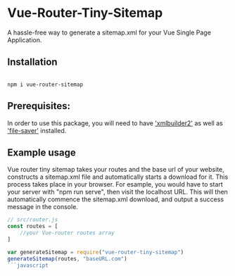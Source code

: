 # Vue-Router-Tiny-Sitemap
A hassle-free way to generate a sitemap.xml for your Vue Single Page Application.

## Installation
```

npm i vue-router-sitemap

```

## Prerequisites:

In order to use this package, you will need to have ['xmlbuilder2'](https://github.com/oozcitak/xmlbuilder2) as well as ['file-saver'](https://www.npmjs.com/package/file-saver) installed. 

## Example usage
Vue router tiny sitemap takes your routes and the base url of your website, constructs a sitemap.xml file and automatically starts a download for it. This process takes place in your browser. 
For esample, you would have to start your server with "npm run serve", then visit the localhost URL. This will then automatically commence the sitemap.xml download, and output a success message in the console.

```javascript
// src/router.js
const routes = [
    //your Vue-router routes array
]

var generateSitemap = require("vue-router-tiny-sitemap")
generateSitemap(routes, "baseURL.com")
```javascript
